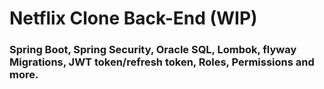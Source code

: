 # Netflix Clone Back-End (WIP)

### Spring Boot, Spring Security, Oracle SQL, Lombok, flyway Migrations, JWT token/refresh token, Roles, Permissions and more.